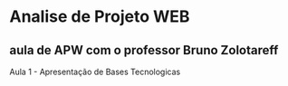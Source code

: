 # Analise de Projeto WEB
## aula de APW com o professor Bruno Zolotareff

Aula 1 - Apresentação de Bases Tecnologicas
